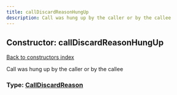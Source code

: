 ```yaml
---
title: callDiscardReasonHungUp
description: Call was hung up by the caller or by the callee
---
```

## Constructor: callDiscardReasonHungUp  
[Back to constructors index](index.md)



Call was hung up by the caller or by the callee




### Type: [CallDiscardReason](../types/CallDiscardReason.md)



